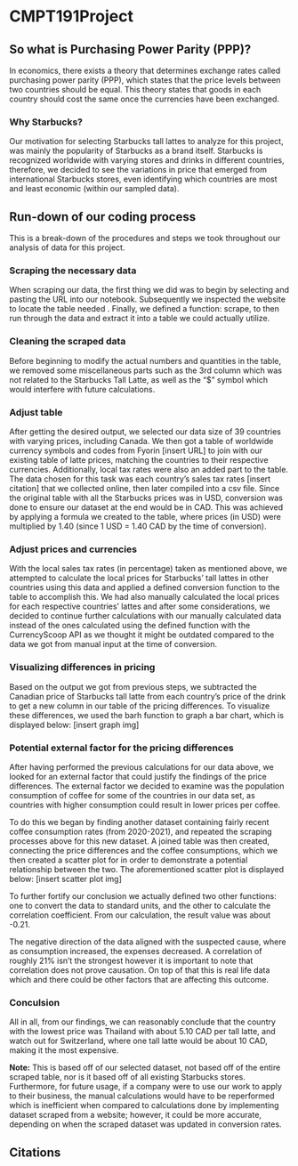 # CMPT191Project

## So what is Purchasing Power Parity (PPP)?
In economics, there exists a theory that determines exchange rates called purchasing power parity (PPP), which states that the price levels between two countries should be equal. This theory states that goods in each country should cost the same once the currencies have been exchanged.

### Why Starbucks?
Our motivation for selecting Starbucks tall lattes to analyze for this project, was mainly the popularity of Starbucks as a brand itself. Starbucks is recognized worldwide with varying stores and drinks in different countries, therefore, we decided to see the variations in price that emerged from international Starbucks stores, even identifying which countries are most and least economic (within our sampled data). 

## Run-down of our coding process
This is a break-down of the procedures and steps we took throughout our analysis of data for this project. 

### Scraping the necessary data 
When scraping our data, the first thing we did was to begin by selecting and pasting the URL into our notebook. Subsequently we inspected the website to locate the table needed . Finally, we defined a function: scrape, to then run through the data and extract it into a table we could actually utilize.

### Cleaning the scraped data 
Before beginning to modify the actual numbers and quantities in the table, we removed some miscellaneous parts such as the 3rd column which was not related to the Starbucks Tall Latte, as well as the “$” symbol which would interfere with future calculations. 

### Adjust table
After getting the desired output, we selected our data size of 39 countries with varying prices, including Canada. We then got a table of worldwide currency symbols and codes from Fyorin [insert URL] to join with our existing table of latte prices, matching the countries to their respective currencies. Additionally, local tax rates were also an added part to the table. The data chosen for this task was each country’s sales tax rates [insert citation] that we collected online, then later compiled into a csv file. Since the original table with all the Starbucks prices was in USD, conversion was done to ensure our dataset at the end would be in CAD. This was achieved by applying a formula we created to the table, where prices (in USD) were multiplied by 1.40 (since 1 USD = 1.40 CAD by the time of conversion). 

### Adjust prices and currencies
With the local sales tax rates (in percentage) taken as mentioned above, we attempted to calculate the local prices for Starbucks’ tall lattes in other countries using this data and applied a defined conversion function to the table to accomplish this. We had also manually calculated the local prices for each respective countries’ lattes and after some considerations, we decided to continue further calculations with our manually calculated data instead of the ones calculated using the defined function with the CurrencyScoop API as we thought it might be outdated compared to the data we got from manual input at the time of conversion. 


### Visualizing differences in pricing 
Based on the output we got from previous steps, we subtracted the Canadian price of Starbucks tall latte from each country’s price of the drink to get a new column in our table of the pricing differences. To visualize these differences, we used the barh function to graph a bar chart, which is displayed below:
[insert graph img]

### Potential external factor for the pricing differences
After having performed the previous calculations for our data above, we looked for an external factor that could justify the findings of the price differences. The external factor we decided to examine was the population consumption of coffee for some of the countries in our data set, as countries with higher consumption could result in lower prices per coffee. 

To do this we began by finding another dataset containing fairly recent coffee consumption rates (from 2020-2021), and repeated the scraping processes above for this new dataset. A joined table was then created, connecting the price differences and the coffee consumptions, which we then created a scatter plot for in order to demonstrate a potential relationship between the two. The aforementioned scatter plot is displayed below: 
[insert scatter plot img]

To further fortify our conclusion we actually defined two other functions: one to convert the data to standard units, and the other to calculate the correlation coefficient. From our calculation, the result value was about -0.21. 

The negative direction of the data aligned with the suspected cause, where as consumption increased, the expenses decreased. A correlation of  roughly 21% isn’t the strongest however it is important to note that correlation does not prove causation. On top of that this is real life data which and there could be other factors that are affecting this outcome.  
 
### Conculsion
All in all, from our findings, we can reasonably conclude that the country with the lowest price was Thailand with about 5.10 CAD per tall latte, and watch out for Switzerland, where one tall latte would be about 10 CAD, making it the most expensive.

**Note:** This is based off of our selected dataset, not based off of the entire scraped table, nor is it based off of all existing Starbucks stores. Furthermore, for future usage, if a company were to use our work to apply to their business, the manual calculations would have to be reperformed which is inefficient when compared to calculations done by implementing dataset scraped from a website; however, it could be more accurate, depending on when the scraped dataset was updated in conversion rates. 


## Citations
